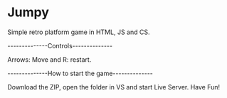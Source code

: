# Jumpy
Simple retro platform game in HTML, JS and CS.<br>

<p>--------------Controls--------------</p>
<p>Arrows: Move and R: restart.</p>
<p>--------------How to start the game--------------</p>
<p>Download the ZIP, open the folder in VS and start Live Server. Have Fun!</p>

